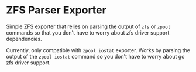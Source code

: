 # ZFS Parser Exporter

Simple ZFS exporter that relies on parsing the output of `zfs` or `zpool` commands so that you don't have to worry about zfs driver support dependencies.

Currently, only compatible with `zpool iostat` exporter. Works by parsing the output of the `zpool iostat` command so you don't have to worry about go zfs driver support.

